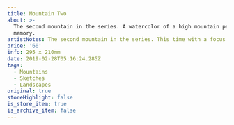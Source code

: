```yaml
---
title: Mountain Two
about: >-
  The second mountain in the series. A watercolor of a high mountain peak, from
  memory.
artistNotes: The second mountain in the series. This time with a focus on rocks and form.
price: '60'
info: 295 x 210mm
date: 2019-02-28T05:16:24.285Z
tags:
  - Mountains
  - Sketches
  - Landscapes
original: true
storeHighlight: false
is_store_item: true
is_archive_item: false
---
```



